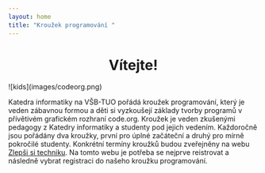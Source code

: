 ```yaml
---
layout: home
title: "Kroužek programování "
---
```

<h1 style="text-align: center;"> Vítejte! </h1>
![kids](images/codeorg.png)

Katedra informatiky na VŠB-TUO pořádá kroužek programování, který je veden zábavnou formou a děti si vyzkoušejí základy tvorby programů v přívětivém grafickém rozhraní code.org. Kroužek je veden zkušenými pedagogy z Katedry informatiky a studenty pod jejich vedením. Každoročně jsou pořádány dva kroužky, první pro úplné začáteční a druhý pro mírně pokročilé studenty. Konkrétní termíny kroužků budou zveřejněny na webu [Zlepši si techniku](https://zlepsisitechniku.vsb.cz/). Na tomto webu je potřeba se nejprve reistrovat a následně vybrat registraci do našeho kroužku programování.
